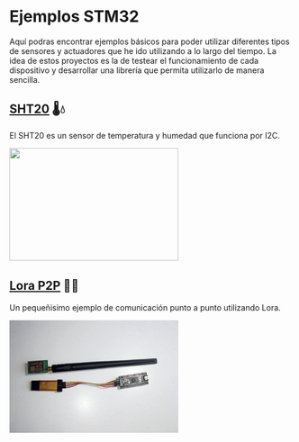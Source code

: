 # Ejemplos STM32
Aquí podras encontrar ejemplos básicos para poder utilizar diferentes tipos de sensores y actuadores que he ido utilizando a lo largo del tiempo.
La idea de estos proyectos es la de testear el funcionamiento de cada dispositivo y desarrollar una librería que permita utilizarlo de manera sencilla.

## [SHT20](https://github.com/antonioescamezalvarez/Ejemplos-STM32/blob/main/SHT20) 🌡️💧 

El SHT20 es un sensor de temperatura y humedad que funciona por I2C.

<img src="https://cdn-shop.adafruit.com/1200x900/4099-09.jpg" width="300" height="200" />

## [Lora P2P](https://github.com/antonioescamezalvarez/Ejemplos-STM32/tree/main/Lora%20P2P) 📡📶

Un pequeñisimo ejemplo de comunicación punto a punto utilizando Lora.

<img src="https://github.com/antonioescamezalvarez/Ejemplos-STM32/blob/main/Lora%20P2P/photo1635430161.jpg" width="300" height="200" />
